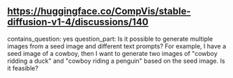 ## https://huggingface.co/CompVis/stable-diffusion-v1-4/discussions/140

contains_question: yes
question_part: Is it possible to generate multiple images from a seed image and different text prompts? For example, I have a seed image of a cowboy, then I want to generate two images of "cowboy ridding a duck" and "cowboy riding a penguin" based on the seed image. Is it feasible?